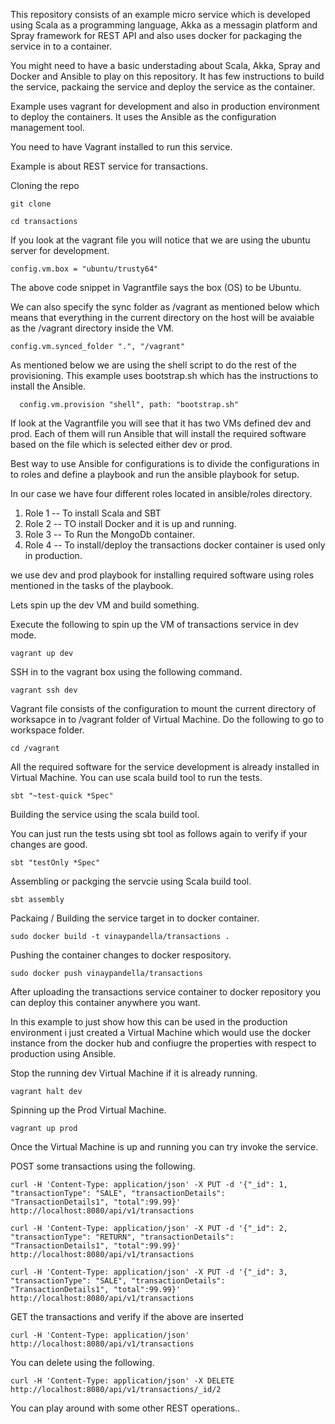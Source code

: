 This repository consists of an example micro service which is developed using Scala as a programming language, Akka as a messagin platform and Spray framework for REST API and also uses docker for packaging the service in to a container.

You might need to have a basic understading about Scala, Akka, Spray and Docker and Ansible to play on this repository. It has few instructions to build the service, packaing the service and deploy the service as the container.

Example uses vagrant for development and also in production environment to deploy the containers. It uses the Ansible as the configuration management tool.

You need to have Vagrant installed to run this service.

Example is about REST service for transactions.

Cloning the repo

```
git clone 

cd transactions
```

If you look at the vagrant file you will notice that we are using the ubuntu server for development.

```
config.vm.box = "ubuntu/trusty64"
```

The above code snippet in Vagrantfile  says the box (OS) to be Ubuntu.


We can also specify the sync folder as /vagrant as mentioned below which means that everything in the current directory on the host will be avaiable as the /vagrant directory inside the VM.

```
config.vm.synced_folder ".", "/vagrant"
```

As mentioned below we are using the shell script to do the rest of the provisioning. This example uses bootstrap.sh which has the instructions to install the Ansible.

```
  config.vm.provision "shell", path: "bootstrap.sh"
```

If look at the Vagrantfile you will see that it has two VMs defined dev and prod. Each of them will run Ansible that will install the required software based on the file which is selected either dev or prod.

Best way to use Ansible for configurations is to divide the configurations in to roles and define a playbook and run the ansible playbook for setup. 

In our case we have four different roles located in ansible/roles directory.
1. Role 1 -- To install Scala and SBT 
2. Role 2 -- TO install Docker and it is up and running.
3. Role 3 -- To Run the MongoDb container.
4. Role 4 -- To install/deploy the transactions docker container is used only in production.

we use dev and prod playbook for installing required software using roles mentioned in the tasks of the playbook.

Lets spin up the dev VM and build something.

Execute the following to spin up the VM of transactions service in dev mode.

```
vagrant up dev
```

SSH in to the vagrant box using the following command.

```
vagrant ssh dev
```

Vagrant file consists of the configuration to mount the current directory of worksapce in to /vagrant folder of Virtual Machine. Do the following to go to workspace folder.

```
cd /vagrant 
```

All the required software for the service development is already installed in Virtual Machine. You can use scala build tool to run the tests.

```
sbt "~test-quick *Spec"
```

Building the service using the scala build tool.

You can just run the tests using sbt tool as follows again to verify if your changes are good.

```
sbt "testOnly *Spec"
```

Assembling or packging the servcie using Scala build tool.

```
sbt assembly
```

Packaing / Building the service target in to docker container.

```
sudo docker build -t vinaypandella/transactions .
```

Pushing the container changes to docker respository.

```
sudo docker push vinaypandella/transactions
```

After uploading the transactions service container to docker repository you can deploy this container anywhere you want.

In this example to just show how this can be used in the production environment i just created a Virtual Machine which would use the docker instance from the docker hub and confiugre the properties with respect to production using Ansible.

Stop the running dev Virtual Machine if it is already running.

```
vagrant halt dev
```

Spinning up the Prod Virtual Machine.

```
vagrant up prod
```

Once the Virtual Machine is up and running you can try invoke the service.

POST some transactions using the following.

```
curl -H 'Content-Type: application/json' -X PUT -d '{"_id": 1, "transactionType": "SALE", "transactionDetails": "TransactionDetails1", "total":99.99}' http://localhost:8080/api/v1/transactions

curl -H 'Content-Type: application/json' -X PUT -d '{"_id": 2, "transactionType": "RETURN", "transactionDetails": "TransactionDetails1", "total":99.99}' http://localhost:8080/api/v1/transactions

curl -H 'Content-Type: application/json' -X PUT -d '{"_id": 3, "transactionType": "SALE", "transactionDetails": "TransactionDetails1", "total":99.99}' http://localhost:8080/api/v1/transactions
```

GET the transactions and verify if the above are inserted

```
curl -H 'Content-Type: application/json' http://localhost:8080/api/v1/transactions
```

You can delete using the following.

```
curl -H 'Content-Type: application/json' -X DELETE http://localhost:8080/api/v1/transactions/_id/2
```

You can play around with some other REST operations..

